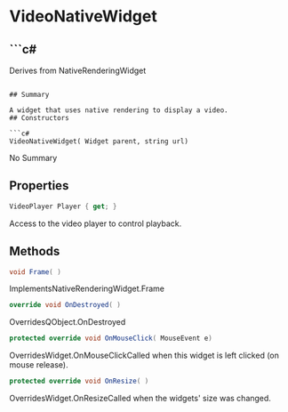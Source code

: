# VideoNativeWidget

## ```c#
Derives from NativeRenderingWidget
```

## Summary

A widget that uses native rendering to display a video.
## Constructors

```c#
VideoNativeWidget( Widget parent, string url) 
```
No Summary
## Properties

```c#
VideoPlayer Player { get; } 
```
Access to the video player to control playback.
## Methods

```c#
void Frame( ) 
```
ImplementsNativeRenderingWidget.Frame
```c#
override void OnDestroyed( ) 
```
OverridesQObject.OnDestroyed
```c#
protected override void OnMouseClick( MouseEvent e) 
```
OverridesWidget.OnMouseClickCalled when this widget is left clicked (on mouse release).
```c#
protected override void OnResize( ) 
```
OverridesWidget.OnResizeCalled when the widgets' size was changed.
